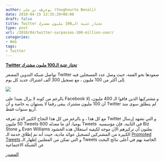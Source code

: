 ```yaml
---
author: يوغرطة بن علي (Youghourta Benali)
date: 2010-04-15 13:35:29+00:00
draft: false
title: Twitter تجتاز عتبة الـ100 مليون مشترك
type: post
url: /2010/04/twitter-surpasses-100-million-user/
categories:
- Web
tags:
- Twitter
---
```


[**Twitter تجتاز عتبة الـ100 مليون مشترك**](http://www.it-scoop.com/2010/04/twitter-surpasses-100-million-user/)


تواصل شبكة التدوين المصغر Twitter صعودها نحو القمة، حيث وصل عدد المسجلين فيه إلى أكثر من 100 مليون ، مع تسجيل 300 ألف اشتراك جديد كل يوم.

[![](http://www.it-scoop.com/wp-content/uploads/2009/11/twitter_logo.jpg)
](http://www.it-scoop.com/2010/04/twitter-surpasses-100-million-user/)

بالرغم من كونه لا يزال بعيدا على Facebook و مشتركيها الذين فاقوا الـ 400 مليون، إلا أن 100 مليون مشترك يبقى رقما لا يستهان به خاصة و أن Twitter لم ينطلق سوى منذ أربع سنوات فقط.

مع كل هذا ، و بالرغم من كل هذا النجاح الكبير الذي تعرفه Twitter و التي تشهد إرسال 50 مليون Tweets يوميا، أي ما معدله 600 Tweets  في الثانية، فإن مؤسسيه Biz Stone و Evan Williams يعلنون أن تركيزهم الآن موجه لكيفية استغلال هذه الحشود الكبيرة من المشتركين لتسجيل عوائد مادية، حيث أنه تم إطلاق خدمة الـ [Promoted Tweets](http://www.it-scoop.com/2010/04/twitter-launches-promoted-tweets/) و التي تمكن من المعلنين إظهار الـ Tweets الخاصة بهم في أعلى نتائج البحث عن الشبكة الاجتماعية

[المصدر](http://www.reuters.com/article/idUSTRE63D46P20100414)
